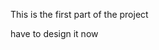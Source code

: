 <!DOCTYPE html>
<html lang="en">
<head>
    <meta charset="UTF-8">
    <meta name="viewport" content="width=device-width, initial-scale=1.0">
    <title>Frontpage</title>
</head>
<body>
    <p>This is the first part of the project</p>
    <p>have to design it now</p>
</body>
</html>

